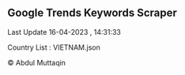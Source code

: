 

## Google Trends Keywords Scraper 
 
Last Update 16-04-2023 , 14:31:33

Country List :
VIETNAM.json



© Abdul Muttaqin 
